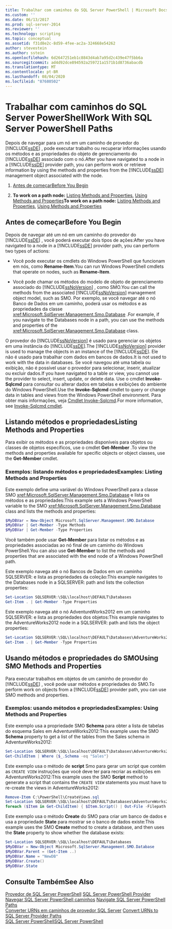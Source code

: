 ```yaml
---
title: Trabalhar com caminhos do SQL Server PowerShell | Microsoft Docs
ms.custom: ''
ms.date: 06/13/2017
ms.prod: sql-server-2014
ms.reviewer: ''
ms.technology: scripting
ms.topic: conceptual
ms.assetid: f31d8e2c-8d59-4fee-ac2a-324668e54262
author: stevestein
ms.author: sstein
ms.openlocfilehash: 6d2647251eb1c8843d4ab7a95d2c439e47f5bb6a
ms.sourcegitcommit: ad4d92dce894592a259721a1571b1d8736abacdb
ms.translationtype: MT
ms.contentlocale: pt-BR
ms.lasthandoff: 08/04/2020
ms.locfileid: "87680502"
---
```

# <a name="work-with-sql-server-powershell-paths"></a><span data-ttu-id="eba16-102">Trabalhar com caminhos do SQL Server PowerShell</span><span class="sxs-lookup"><span data-stu-id="eba16-102">Work With SQL Server PowerShell Paths</span></span>
  <span data-ttu-id="eba16-103">Depois de navegar para um nó em um caminho de provedor do [!INCLUDE[ssDE](../includes/ssde-md.md)] , pode executar trabalho ou recuperar informações usando os métodos e as propriedades do objeto de gerenciamento do [!INCLUDE[ssDE](../includes/ssde-md.md)] associado com o nó.</span><span class="sxs-lookup"><span data-stu-id="eba16-103">After you have navigated to a node in a [!INCLUDE[ssDE](../includes/ssde-md.md)] provider path, you can perform work or retrieve information by using the methods and properties from the [!INCLUDE[ssDE](../includes/ssde-md.md)] management object associated with the node.</span></span>  
  
1.  [<span data-ttu-id="eba16-104">Antes de começar</span><span class="sxs-lookup"><span data-stu-id="eba16-104">Before You Begin</span></span>](#BeforeYouBegin)  
  
2.  <span data-ttu-id="eba16-105">**To work on a path node:**  [Listing Methods and Properties](#ListPropMeth), [Using Methods and Properties](#UsePropMeth)</span><span class="sxs-lookup"><span data-stu-id="eba16-105">**To work on a path node:**  [Listing Methods and Properties](#ListPropMeth), [Using Methods and Properties](#UsePropMeth)</span></span>  
  
##  <a name="before-you-begin"></a><a name="BeforeYouBegin"></a> <span data-ttu-id="eba16-106">Antes de começar</span><span class="sxs-lookup"><span data-stu-id="eba16-106">Before You Begin</span></span>  
 <span data-ttu-id="eba16-107">Depois de navegar até um nó em um caminho do provedor do [!INCLUDE[ssDE](../includes/ssde-md.md)] , você poderá executar dois tipos de ações:</span><span class="sxs-lookup"><span data-stu-id="eba16-107">After you have navigated to a node in a [!INCLUDE[ssDE](../includes/ssde-md.md)] provider path, you can perform two types of actions:</span></span>  
  
-   <span data-ttu-id="eba16-108">Você pode executar os cmdlets do Windows PowerShell que funcionam em nós, como **Rename-Item**.</span><span class="sxs-lookup"><span data-stu-id="eba16-108">You can run Windows PowerShell cmdlets that operate on nodes, such as **Rename-Item**.</span></span>  
  
-   <span data-ttu-id="eba16-109">Você pode chamar os métodos do modelo de objeto de gerenciamento associado do [!INCLUDE[ssNoVersion](../includes/ssnoversion-md.md)] , como SMO.</span><span class="sxs-lookup"><span data-stu-id="eba16-109">You can call the methods from the associated [!INCLUDE[ssNoVersion](../includes/ssnoversion-md.md)] management object model, such as SMO.</span></span> <span data-ttu-id="eba16-110">Por exemplo, se você navegar até o nó Banco de Dados em um caminho, poderá usar os métodos e as propriedades da classe <xref:Microsoft.SqlServer.Management.Smo.Database> .</span><span class="sxs-lookup"><span data-stu-id="eba16-110">For example, if you navigate to the Databases node in a path, you can use the methods and properties of the <xref:Microsoft.SqlServer.Management.Smo.Database> class.</span></span>  
  
 <span data-ttu-id="eba16-111">O provedor do [!INCLUDE[ssNoVersion](../includes/ssnoversion-md.md)] é usado para gerenciar os objetos em uma instância do [!INCLUDE[ssDE](../includes/ssde-md.md)].</span><span class="sxs-lookup"><span data-stu-id="eba16-111">The [!INCLUDE[ssNoVersion](../includes/ssnoversion-md.md)] provider is used to manage the objects in an instance of the [!INCLUDE[ssDE](../includes/ssde-md.md)].</span></span> <span data-ttu-id="eba16-112">Ele não é usado para trabalhar com dados em bancos de dados.</span><span class="sxs-lookup"><span data-stu-id="eba16-112">It is not used to work with the data in databases.</span></span> <span data-ttu-id="eba16-113">Se você navegou até uma tabela ou exibição, não é possível usar o provedor para selecionar, inserir, atualizar ou excluir dados.</span><span class="sxs-lookup"><span data-stu-id="eba16-113">If you have navigated to a table or view, you cannot use the provider to select, insert, update, or delete data.</span></span> <span data-ttu-id="eba16-114">Use o cmdlet **Invoke-Sqlcmd** para consultar ou alterar dados em tabelas e exibições do ambiente do Windows PowerShell.</span><span class="sxs-lookup"><span data-stu-id="eba16-114">Use the **Invoke-Sqlcmd** cmdlet to query or change data in tables and views from the Windows PowerShell environment.</span></span> <span data-ttu-id="eba16-115">Para obter mais informações, veja [Cmdlet Invoke-Sqlcmd](../database-engine/invoke-sqlcmd-cmdlet.md).</span><span class="sxs-lookup"><span data-stu-id="eba16-115">For more information, see [Invoke-Sqlcmd cmdlet](../database-engine/invoke-sqlcmd-cmdlet.md).</span></span>  
  
##  <a name="listing-methods-and-properties"></a><a name="ListPropMeth"></a> <span data-ttu-id="eba16-116">Listando métodos e propriedades</span><span class="sxs-lookup"><span data-stu-id="eba16-116">Listing Methods and Properties</span></span>
  
 <span data-ttu-id="eba16-117">Para exibir os métodos e as propriedades disponíveis para objetos ou classes de objetos específicos, use o cmdlet **Get-Member** .</span><span class="sxs-lookup"><span data-stu-id="eba16-117">To view the methods and properties available for specific objects or object classes, use the **Get-Member** cmdlet.</span></span>  
  
### <a name="examples-listing-methods-and-properties"></a><span data-ttu-id="eba16-118">Exemplos: listando métodos e propriedades</span><span class="sxs-lookup"><span data-stu-id="eba16-118">Examples: Listing Methods and Properties</span></span>  
 <span data-ttu-id="eba16-119">Este exemplo define uma variável do Windows PowerShell para a classe SMO <xref:Microsoft.SqlServer.Management.Smo.Database> e lista os métodos e as propriedades:</span><span class="sxs-lookup"><span data-stu-id="eba16-119">This example sets a Windows PowerShell variable to the SMO <xref:Microsoft.SqlServer.Management.Smo.Database> class and lists the methods and properties:</span></span>  
  
```powershell
$MyDBVar = New-Object Microsoft.SqlServer.Management.SMO.Database  
$MyDBVar | Get-Member -Type Methods  
$MyDBVar | Get-Member -Type Properties  
```  
  
 <span data-ttu-id="eba16-120">Você também pode usar **Get-Member** para listar os métodos e as propriedades associadas ao nó final de um caminho do Windows PowerShell.</span><span class="sxs-lookup"><span data-stu-id="eba16-120">You can also use **Get-Member** to list the methods and properties that are associated with the end node of a Windows PowerShell path.</span></span>  
  
 <span data-ttu-id="eba16-121">Este exemplo navega até o nó Bancos de Dados em um caminho SQLSERVER: e lista as propriedades da coleção:</span><span class="sxs-lookup"><span data-stu-id="eba16-121">This example navigates to the Databases node in a SQLSERVER: path and lists the collection properties:</span></span>  
  
```powershell
Set-Location SQLSERVER:\SQL\localhost\DEFAULT\Databases  
Get-Item . | Get-Member -Type Properties  
```  
  
 <span data-ttu-id="eba16-122">Este exemplo navega até o nó AdventureWorks2012 em um caminho SQLSERVER: e lista as propriedades dos objetos:</span><span class="sxs-lookup"><span data-stu-id="eba16-122">This example navigates to the AdventureWorks2012 node in a SQLSERVER: path and lists the object properties:</span></span>  
  
```powershell
Set-Location SQLSERVER:\SQL\localhost\DEFAULT\Databases\AdventureWorks2012  
Get-Item . | Get-Member -Type Properties  
```  
  
##  <a name="using-smo-methods-and-properties"></a><a name="UsePropMeth"></a><span data-ttu-id="eba16-123">Usando métodos e propriedades do SMO</span><span class="sxs-lookup"><span data-stu-id="eba16-123">Using SMO Methods and Properties</span></span>  
  
 <span data-ttu-id="eba16-124">Para executar trabalhos em objetos de um caminho de provedor do [!INCLUDE[ssDE](../includes/ssde-md.md)] , você pode usar métodos e propriedades do SMO.</span><span class="sxs-lookup"><span data-stu-id="eba16-124">To perform work on objects from a [!INCLUDE[ssDE](../includes/ssde-md.md)] provider path, you can use SMO methods and properties.</span></span>  
  
### <a name="examples-using-methods-and-properties"></a><span data-ttu-id="eba16-125">Exemplos: usando métodos e propriedades</span><span class="sxs-lookup"><span data-stu-id="eba16-125">Examples: Using Methods and Properties</span></span>  
 <span data-ttu-id="eba16-126">Este exemplo usa a propriedade SMO **Schema** para obter a lista de tabelas do esquema Sales em AdventureWorks2012:</span><span class="sxs-lookup"><span data-stu-id="eba16-126">This example uses the SMO **Schema** property to get a list of the tables from the Sales schema in AdventureWorks2012:</span></span>  
  
```powershell
Set-Location SQLSERVER:\SQL\localhost\DEFAULT\Databases\AdventureWorks2012\Tables  
Get-ChildItem | Where {$_.Schema -eq "Sales"}  
```  
  
 <span data-ttu-id="eba16-127">Este exemplo usa o método de **script** Smo para gerar um script que contém as `CREATE VIEW` instruções que você deve ter para recriar as exibições em AdventureWorks2012:</span><span class="sxs-lookup"><span data-stu-id="eba16-127">This example uses the SMO **Script** method to generate a script that contains the `CREATE VIEW` statements you must have to re-create the views in AdventureWorks2012:</span></span>  
  
```powershell
Remove-Item C:\PowerShell\CreateViews.sql  
Set-Location SQLSERVER:\SQL\localhost\DEFAULT\Databases\AdventureWorks2012\Views  
foreach ($Item in Get-ChildItem) { $Item.Script() | Out-File -Filepath C:\PowerShell\CreateViews.sql -append }  
```  
  
 <span data-ttu-id="eba16-128">Este exemplo usa o método **Create** do SMO para criar um banco de dados e usa a propriedade **State** para mostrar se o banco de dados existe:</span><span class="sxs-lookup"><span data-stu-id="eba16-128">This example uses the SMO **Create** method to create a database, and then uses the **State** property to show whether the database exists:</span></span>  
  
```powershell
Set-Location SQLSERVER:\SQL\localhost\DEFAULT\Databases  
$MyDBVar = New-Object Microsoft.SqlServer.Management.SMO.Database  
$MyDBVar.Parent = (Get-Item ..)  
$MyDBVar.Name = "NewDB"  
$MyDBVar.Create()  
$MyDBVar.State  
```  
  
## <a name="see-also"></a><span data-ttu-id="eba16-129">Consulte Também</span><span class="sxs-lookup"><span data-stu-id="eba16-129">See Also</span></span>  
 <span data-ttu-id="eba16-130">[Provedor de SQL Server PowerShell](sql-server-powershell-provider.md) </span><span class="sxs-lookup"><span data-stu-id="eba16-130">[SQL Server PowerShell Provider](sql-server-powershell-provider.md) </span></span>  
 <span data-ttu-id="eba16-131">[Navegar SQL Server PowerShell caminhos](navigate-sql-server-powershell-paths.md) </span><span class="sxs-lookup"><span data-stu-id="eba16-131">[Navigate SQL Server PowerShell Paths](navigate-sql-server-powershell-paths.md) </span></span>  
 <span data-ttu-id="eba16-132">[Converter URNs em caminhos de provedor SQL Server](../database-engine/convert-urns-to-sql-server-provider-paths.md) </span><span class="sxs-lookup"><span data-stu-id="eba16-132">[Convert URNs to SQL Server Provider Paths](../database-engine/convert-urns-to-sql-server-provider-paths.md) </span></span>  
 [<span data-ttu-id="eba16-133">SQL Server PowerShell</span><span class="sxs-lookup"><span data-stu-id="eba16-133">SQL Server PowerShell</span></span>](sql-server-powershell.md)  
  
  
